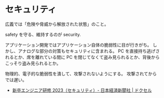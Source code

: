 # セキュリティ

広義では「危険や脅威から解放された状態」のこと。

safety を守る、維持するのが security.

アプリケーション開発ではアプリケーション自体の脆弱性に目が行きがち。
しかし、アナログな部分の対策もセキュリティに含まれる。
PC を直接持ち逃げされるとか、席を離れている間に PC を閉じてなくて盗み見られるとか、背後からこっそり盗み見られるとか。

物理的、電子的な脆弱性を潰して、攻撃されないようにする。
攻撃されてからでは遅い。

- [新卒エンジニア研修 2023（セキュリティ）- 日本経済新聞社 | ドクセル](https://www.docswell.com/s/tanafuji-sec/KLL3PD-2023-05-18-144600)
